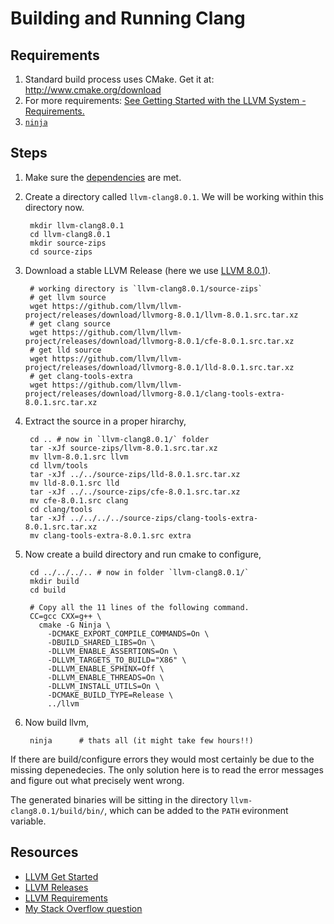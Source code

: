 Building and Running Clang
================================

Requirements <a name="requirements"></a>
----------------------
1. Standard build process uses CMake. Get it at: <http://www.cmake.org/download>
2. For more requirements: [See Getting Started with the LLVM System - Requirements.][3]
3. [`ninja`](https://ninja-build.org/)


Steps
--------------

1. Make sure the [dependencies](#requirements) are met.
2. Create a directory called `llvm-clang8.0.1`. We will be working within this directory now.

        mkdir llvm-clang8.0.1
        cd llvm-clang8.0.1
        mkdir source-zips
        cd source-zips

2. Download a stable LLVM Release (here we use [LLVM 8.0.1][5]).

        # working directory is `llvm-clang8.0.1/source-zips`
        # get llvm source
        wget https://github.com/llvm/llvm-project/releases/download/llvmorg-8.0.1/llvm-8.0.1.src.tar.xz
        # get clang source
        wget https://github.com/llvm/llvm-project/releases/download/llvmorg-8.0.1/cfe-8.0.1.src.tar.xz
        # get lld source
        wget https://github.com/llvm/llvm-project/releases/download/llvmorg-8.0.1/lld-8.0.1.src.tar.xz
        # get clang-tools-extra
        wget https://github.com/llvm/llvm-project/releases/download/llvmorg-8.0.1/clang-tools-extra-8.0.1.src.tar.xz

3. Extract the source in a proper hirarchy,

        cd .. # now in `llvm-clang8.0.1/` folder
        tar -xJf source-zips/llvm-8.0.1.src.tar.xz
        mv llvm-8.0.1.src llvm
        cd llvm/tools
        tar -xJf ../../source-zips/lld-8.0.1.src.tar.xz
        mv lld-8.0.1.src lld
        tar -xJf ../../source-zips/cfe-8.0.1.src.tar.xz
        mv cfe-8.0.1.src clang
        cd clang/tools
        tar -xJf ../../../../source-zips/clang-tools-extra-8.0.1.src.tar.xz
        mv clang-tools-extra-8.0.1.src extra

4. Now create a build directory and run cmake to configure,

        cd ../../../.. # now in folder `llvm-clang8.0.1/`
        mkdir build
        cd build

        # Copy all the 11 lines of the following command.
        CC=gcc CXX=g++ \
          cmake -G Ninja \
            -DCMAKE_EXPORT_COMPILE_COMMANDS=On \
            -DBUILD_SHARED_LIBS=On \
            -DLLVM_ENABLE_ASSERTIONS=On \
            -DLLVM_TARGETS_TO_BUILD="X86" \
            -DLLVM_ENABLE_SPHINX=Off \
            -DLLVM_ENABLE_THREADS=On \
            -DLLVM_INSTALL_UTILS=On \
            -DCMAKE_BUILD_TYPE=Release \
            ../llvm

5. Now build llvm,

        ninja      # thats all (it might take few hours!!)

If there are build/configure errors they would most certainly be due to the missing depenedecies. The only solution here is to read the error messages and figure out what precisely went wrong.

The generated binaries will be sitting in the directory `llvm-clang8.0.1/build/bin/`, which can be added to the `PATH` evironment variable.




Resources
-------------
* [LLVM Get Started][1]
* [LLVM Releases][2]
* [LLVM Requirements][3]
* [My Stack Overflow question][4]

[1]: https://clang.llvm.org/get_started.html "Building and Running Clang"
[2]: http://releases.llvm.org/ "Download llvm/clang sources"
[3]: https://llvm.org/docs/GettingStarted.html#requirements
[4]: https://stackoverflow.com/questions/47696773/llvm-6-trunk-build-on-ubuntu-16-04-not-building-lld/47729443
[5]: http://releases.llvm.org/download.html#8.0.1


